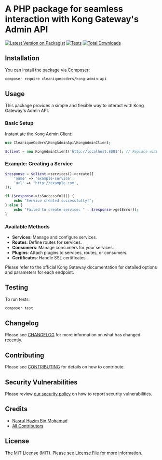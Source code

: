 # A PHP package for seamless interaction with Kong Gateway's Admin API

[![Latest Version on Packagist](https://img.shields.io/packagist/v/cleaniquecoders/kong-admin-api.svg?style=flat-square)](https://packagist.org/packages/cleaniquecoders/kong-admin-api) [![Tests](https://img.shields.io/github/actions/workflow/status/cleaniquecoders/kong-admin-api/run-tests.yml?branch=main&label=tests&style=flat-square)](https://github.com/cleaniquecoders/kong-admin-api/actions/workflows/run-tests.yml) [![Total Downloads](https://img.shields.io/packagist/dt/cleaniquecoders/kong-admin-api.svg?style=flat-square)](https://packagist.org/packages/cleaniquecoders/kong-admin-api)

## Installation

You can install the package via Composer:

```bash
composer require cleaniquecoders/kong-admin-api
```

## Usage

This package provides a simple and flexible way to interact with Kong Gateway's Admin API.

### Basic Setup

Instantiate the Kong Admin Client:

```php
use CleaniqueCoders\KongAdminApi\KongAdminClient;

$client = new KongAdminClient('http://localhost:8001'); // Replace with your Kong Admin URL
```

### Example: Creating a Service

```php
$response = $client->services()->create([
    'name' => 'example-service',
    'url' => 'http://example.com',
]);

if ($response->isSuccessful()) {
    echo "Service created successfully!";
} else {
    echo "Failed to create service: " . $response->getError();
}
```

### Available Methods

- **Services**: Manage and configure services.
- **Routes**: Define routes for services.
- **Consumers**: Manage consumers for your services.
- **Plugins**: Attach plugins to services, routes, or consumers.
- **Certificates**: Handle SSL certificates.

Please refer to the official Kong Gateway documentation for detailed options and parameters for each endpoint.

## Testing

To run tests:

```bash
composer test
```

## Changelog

Please see [CHANGELOG](CHANGELOG.md) for more information on what has changed recently.

## Contributing

Please see [CONTRIBUTING](https://github.com/cleaniquecoders/kong-admin-api/blob/main/CONTRIBUTING.md) for details on how to contribute.

## Security Vulnerabilities

Please review [our security policy](../../security/policy) on how to report security vulnerabilities.

## Credits

- [Nasrul Hazim Bin Mohamad](https://github.com/nasrulhazim)
- [All Contributors](../../contributors)

## License

The MIT License (MIT). Please see [License File](LICENSE.md) for more information.
